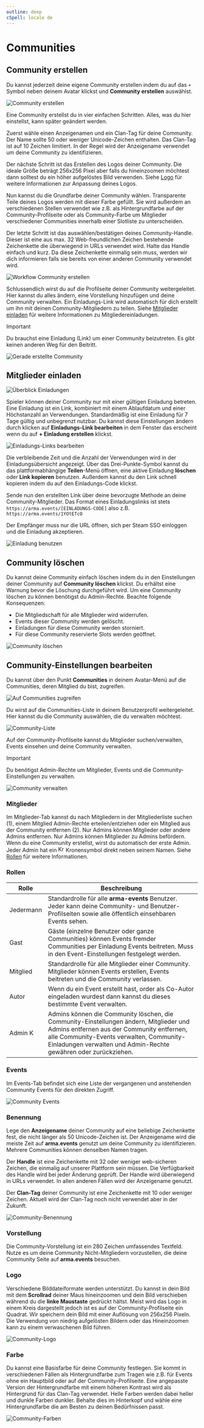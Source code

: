 ```yaml
---
outline: deep
cSpell: locale de
---
```


# Communities

## Community erstellen

Du kannst jederzeit deine eigene Community erstellen indem du auf das `+` Symbol neben deinem Avatar klickst und **Community erstellen** auswählst.

![Community erstellen](../images/communities/create-community.webp "Community erstellen")

Eine Community erstellst du in vier einfachen Schritten. Alles, was du hier einstellst, kann später geändert werden.

Zuerst wähle einen Anzeigenamen und ein Clan-Tag für deine Community. Der Name sollte 50 oder weniger Unicode-Zeichen enthalten. Das Clan-Tag ist auf 10 Zeichen limitiert. In der Regel wird der Anzeigename verwendet um deine Community zu identifizieren.

Der nächste Schritt ist das Erstellen des Logos deiner Community. Die ideale Größe beträgt 256x256 Pixel aber falls du hineinzoomen möchtest dann solltest du ein höher aufgelöstes Bild verwenden. Siehe [Logo](#logo) für weitere Informationen zur Anpassung deines Logos.

Nun kannst du die Grundfarbe deiner Community wählen. Transparente Teile deines Logos werden mit dieser Farbe gefüllt. Sie wird außerdem an verschiedenen Stellen verwendet wie z.B. als Hintergrundfarbe auf der Community-Profilseite oder als Community-Farbe um Mitglieder verschiedener Communities innerhalb einer Slotliste zu unterscheiden.

Der letzte Schritt ist das auswählen/bestätigen deines Community-Handle. Dieser ist eine aus max. 32 Web-freundlichen Zeichen bestehende Zeichenkette die überwiegend in URLs verwendet wird. Halte das Handle einfach und kurz. Da diese Zeichenkette einmalig sein muss, werden wir dich informieren falls sie bereits von einer anderen Community verwendet wird.

![Workflow Community erstellen](../images/communities/create-community-workflow.webp "Workflow Community erstellen")

Schlussendlich wirst du auf die Profilseite deiner Community weitergeleitet. Hier kannst du alles ändern, eine Vorstellung hinzufügen und deine Community verwalten. Ein Einladungs-Link wird automatisch für dich erstellt um ihn mit deinen Community-Mitgliedern zu teilen. Siehe [Mitglieder einladen](#mitglieder-einladen) für weitere Informationen zu Mitgliedereinladungen.

> [!IMPORTANT]
> Du brauchst eine Einladung (Link) um einer Community beizutreten. Es gibt keinen anderen Weg für den Beitritt.

![Gerade erstellte Community](../images/communities/fresh-community.webp "Gerade erstellte Community")

## Mitglieder einladen

![Überblick Einladungen](../images/communities/invites-overview.webp "Überblick Einladungen")

Spieler können deiner Community nur mit einer gültigen Einladung betreten. Eine Einladung ist ein Link, kombiniert mit einem Ablaufdatum und einer Höchstanzahl an Verwendungen. Standardmäßig ist eine Einladung für 7 Tage gültig und unbegrenzt nutzbar. Du kannst diese Einstellungen ändern durch klicken auf **Einladungs-Link bearbeiten** in dem Fenster das erscheint wenn du auf **+ Einladung erstellen** klickst.

![Einladungs-Links bearbeiten](../images/communities/edit-invite-links.webp "Einladungs-Links bearbeiten")

Die verbleibende Zeit und die Anzahl der Verwendungen wird in der Einladungsübersicht angezeigt. Über das Drei-Punkte-Symbol kannst du das plattformabhängige **Teilen**-Menü öffnen, eine aktive Einladung **löschen** oder **Link kopieren** benutzen. Außerdem kannst du den Link schnell kopieren indem du auf den Einladungs-Code klickst.

Sende nun den erstellten Link über deine bevorzugte Methode an deine Community-Mitglieder. Das Format eines Einladungslinks ist stets `https://arma.events/[EINLADUNGS-CODE]` also z.B. `https://arma.events/1YOtETcO`

Der Empfänger muss nur die URL öffnen, sich per Steam SSO einloggen und die Einladung akzeptieren.

![Einladung benutzen](../images/communities/use-invite.webp "Einladung benutzen")

## Community löschen

Du kannst deine Community einfach löschen indem du in den Einstellungen deiner Community auf **Community löschen** klickst. Du erhältst eine Warnung bevor die Löschung durchgeführt wird. Um eine Community löschen zu können benötigst du Admin-Rechte. Beachte folgende Konsequenzen:

- Die Mitgliedschaft für alle Mitglieder wird widerrufen.
- Events dieser Community werden gelöscht.
- Einladungen für diese Community werden storniert.
- Für diese Community reservierte Slots werden geöffnet.

![Community löschen](../images/communities/delete-community.webp "Community löschen")

## Community-Einstellungen bearbeiten

Du kannst über den Punkt **Communities** in deinem Avatar-Menü auf die Communities, deren Mitglied du bist, zugreifen.

![Auf Communities zugreifen](../images/communities/access-communities.webp "Auf Communities zugreifen")

Du wirst auf die Communities-Liste in deinem Benutzerprofil weitergeleitet. Hier kannst du die Community auswählen, die du verwalten möchtest.

![Community-Liste](../images/communities/communities-list.webp "Community-Liste")

Auf der Community-Profilseite kannst du Mitglieder suchen/verwalten, Events einsehen und deine Community verwalten.

> [!IMPORTANT]
> Du benötigst Admin-Rechte um Mitglieder, Events und die Community-Einstellungen zu verwalten.

![Community verwalten](../images/communities/manage-community.webp "Community verwalten")

### Mitglieder

Im Mitglieder-Tab kannst du nach Mitgliedern in der Mitgliederliste suchen (1), einem Mitglied Admin-Rechte erteilen/entziehen oder ein Mitglied aus der Community entfernen (2). Nur Admins können Mitglieder oder andere Admins entfernen. Nur Admins können Mitglieder zu Admins befördern. Wenn du eine Community erstellst, wirst du automatisch der erste Admin. Jeder Admin hat ein <img src="../images/general/crown-text-color-2.svg" style="display:inline" width="16" height="16" alt="Krone"> Kronensymbol direkt neben seinem Namen. Siehe [Rollen](#rollen) für weitere Informationen.

### Rollen

| Rolle       | Beschreibung |
| -----       | ------------ |
| Jedermann   | Standardrolle für alle **arma-events** Benutzer. Jeder kann deine Community- und Benutzer-Profilseiten sowie alle öffentlich einsehbaren Events sehen. |
| Gast        | Gäste (einzelne Benutzer oder ganze Communities) können Events fremder Communities per Einladung Events beitreten. Muss in den Event-Einstellungen festgelegt werden. |
| Mitglied    | Standardrolle für alle Mitglieder einer Community. Mitglieder können Events erstellen, Events beitreten und die Community verlassen. |
| Autor       | Wenn du ein Event erstellt hast, order als Co-Autor eingeladen wurdest dann kannst du dieses bestimmte Event verwalten. |
| Admin <img src="../images/general/crown-text-color-2.svg" style="display:inline" width="16" height="16" alt="Krone"> | Admins können die Community löschen, die Community-Einstellungen ändern, Mitglieder und Admins entfernen aus der Community entfernen, alle Community-Events verwalten, Community-Einladungen verwalten und Admin-Rechte gewähren oder zurückziehen. |

### Events

Im Events-Tab befindet sich eine Liste der vergangenen und anstehenden Community Events für den direkten Zugriff.

![Community Events](../images/communities/community-events.webp "Community Events")

### Benennung

Lege den **Anzeigename** deiner Community auf eine beliebige Zeichenkette fest, die nicht länger als 50 Unicode-Zeichen ist. Der Anzeigename wird die meiste Zeit auf **arma.events** genutzt um deine Community zu identifizieren. Mehrere Communities können denselben Namen tragen.

Der **Handle** ist eine Zeichenkette mit 32 oder weniger web-sicheren Zeichen, die einmalig auf unserer Plattform sein müssen. Die Verfügbarkeit des Handle wird bei jeder Änderung geprüft. Der Handle wird überwiegend in URLs verwendet. In allen anderen Fällen wird der Anzeigename genutzt.

Der **Clan-Tag** deiner Community ist eine Zeichenkette mit 10 oder weniger Zeichen. Aktuell wird der Clan-Tag noch nicht verwendet aber in der Zukunft.

![Community-Benennung](../images/communities/community-naming.webp "Community-Benennung")

### Vorstellung

Die Community-Vorstellung ist ein 280 Zeichen umfassendes Textfeld. Nutze es um deine Community Nicht-Mitgliedern vorzustellen, die deine Community Seite auf **arma.events** besuchen.

### Logo

Verschiedene Bilddateiformate werden unterstützt. Du kannst in dein Bild mit dem **Scrollrad** deiner Maus hineinzoomen und dein Bild verschieben während du die **linke Maustaste** gedrückt hältst. Meist wird das Logo in einem Kreis dargestellt jedoch ist es auf der Community-Profilseite ein Quadrat. Wir speichern dein Bild mit einer Auflösung von 256x256 Pixeln. Die Verwendung von niedrig aufgelösten Bildern oder das Hineinzoomen kann zu einem verwaschenen Bild führen.

![Community-Logo](../images/communities/community-logo.webp "Community-Logo")

### Farbe

Du kannst eine Basisfarbe für deine Community festlegen. Sie kommt in verschiedenen Fällen als Hintergrundfarbe zum Tragen wie z.B. für Events ohne ein Hauptbild oder auf der Community-Profilseite. Eine angepasste Version der Hintergrundfarbe mit einem höheren Kontrast wird als Hintergrund für das Clan-Tag verwendet. Helle Farben werden dabei heller und dunkle Farben dunkler. Behalte dies im Hinterkopf und wähle eine Hintergrundfarbe die am Besten zu deinen Bedürfnissen passt.

![Community-Farben](../images/communities/community-colors.webp "Community-Farben")
